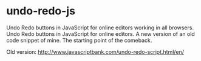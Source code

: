 # undo-redo-js
Undo Redo buttons in JavaScript for online editors working in all browsers.
Undo Redo buttons in JavaScript for online editors. A new version of an old code snippet of mine. The starting point of the comeback.

Old version: http://www.javascriptbank.com/undo-redo-script.html/en/
